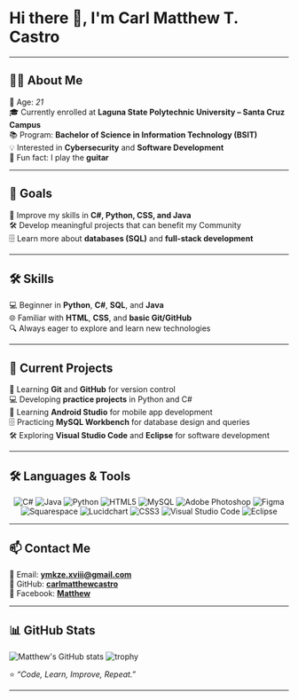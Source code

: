 # Hi there 👋, I'm Carl Matthew T. Castro  

---

## 👨‍💻 About Me  
🎂 Age: *21*  
🎓 Currently enrolled at **Laguna State Polytechnic University – Santa Cruz Campus**  
📚 Program: **Bachelor of Science in Information Technology (BSIT)**  
💡 Interested in **Cybersecurity** and **Software Development**  
🎸 Fun fact: I play the **guitar**  

---

## 🎯 Goals  
🚀 Improve my skills in **C#, Python, CSS, and Java**  
🛠 Develop meaningful projects that can benefit my Community  
🗄 Learn more about **databases (SQL)** and **full-stack development**  

---

## 🛠 Skills  
💻 Beginner in **Python**, **C#**, **SQL**, and **Java**  
🌐 Familiar with **HTML**, **CSS**, and **basic Git/GitHub**  
🔍 Always eager to explore and learn new technologies  

---

## 📌 Current Projects  

📖 Learning **Git** and **GitHub** for version control  
💻 Developing **practice projects** in Python and C#  
📲 Learning **Android Studio** for mobile app development  
🗄  Practicing **MySQL Workbench** for database design and queries  
🛠 Exploring **Visual Studio Code** and **Eclipse** for software development  

---

## 🛠 Languages & Tools  

<div align="center">

![C#](https://img.shields.io/badge/c%23-%23239120.svg?style=for-the-badge&logo=csharp&logoColor=white) 
![Java](https://img.shields.io/badge/java-%23ED8B00.svg?style=for-the-badge&logo=openjdk&logoColor=white) 
![Python](https://img.shields.io/badge/python-3670A0?style=for-the-badge&logo=python&logoColor=ffdd54) 
![HTML5](https://img.shields.io/badge/html-%23E34F26.svg?style=for-the-badge&logo=html5&logoColor=white) 
![MySQL](https://img.shields.io/badge/mysql-4479A1.svg?style=for-the-badge&logo=mysql&logoColor=white) 
![Adobe Photoshop](https://img.shields.io/badge/adobe%20photoshop-%2331A8FF.svg?style=for-the-badge&logo=adobe%20photoshop&logoColor=white) 
![Figma](https://img.shields.io/badge/figma-%23F24E1E.svg?style=for-the-badge&logo=figma&logoColor=white) 
![Squarespace](https://img.shields.io/badge/Squarespace-000000.svg?style=for-the-badge&logo=squarespace&logoColor=white)
![Lucidchart](https://img.shields.io/badge/Lucidchart-F06529.svg?style=for-the-badge&logo=lucidchart&logoColor=white)
![CSS3](https://img.shields.io/badge/css3-%231572B6.svg?style=for-the-badge&logo=css3&logoColor=white)
![Visual Studio Code](https://img.shields.io/badge/VSCode-0078d7.svg?style=for-the-badge&logo=visual-studio-code&logoColor=white) 
![Eclipse](https://img.shields.io/badge/Eclipse-2C2255.svg?style=for-the-badge&logo=eclipse&logoColor=white)  

</div>

---


## 📫 Contact Me  
📧 Email: **ymkze.xviii@gmail.com**  
🐙 GitHub: [**carlmatthewcastro**](https://github.com/carlmatthewcastro)  
📘 Facebook: [**Matthew**](https://facebook.com/ymkze.xviii)

---

## 📊 GitHub Stats 
![Matthew's GitHub stats](https://github-readme-stats.vercel.app/api?username=carlmatthewcastro&theme=synthwave&show_icons=true)
![trophy](https://github-profile-trophy.vercel.app/?username=carlmatthewcastro&theme=radical)


⭐ *“Code, Learn, Improve, Repeat.”*  

---


